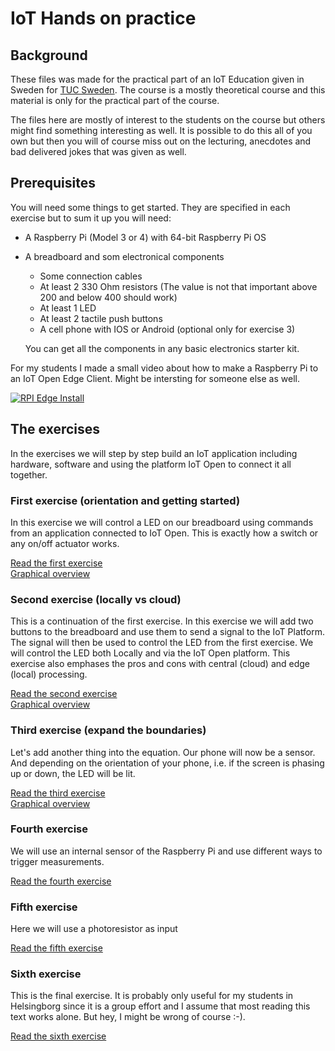 # IoT Hands on practice

## Background

These files was made for the practical part of an IoT Education given in Sweden for [TUC Sweden](https://www.tucsweden.se/). The course is a mostly theoretical course and this material is only for the practical part of the course.

The files here are mostly of interest to the students on the course but others might find something interesting as well. It is possible to do this all of you own but then you will of course miss out on the lecturing, anecdotes and bad delivered jokes that was given as well.

## Prerequisites

You will need some things to get started. They are specified in each exercise but to sum it up you will need:

- A Raspberry Pi (Model 3 or 4) with 64-bit Raspberry Pi OS
- A breadboard and som electronical components
  - Some connection cables
  - At least 2 330 Ohm resistors (The value is not that important above 200 and below 400 should work)
  - At least 1 LED
  - At least 2 tactile push buttons
  - A cell phone with IOS or Android (optional only for exercise 3)

  You can get all the components in any basic electronics starter kit.

For my students I made a small video about how to make a Raspberry Pi to an IoT Open Edge Client. Might be intersting for someone else as well.

[![RPI Edge Install](images/thumbnail.jpg)](https://play.rejas.se/w/suhyhsNtJDFBdnKcjBW6FJ)

## The exercises

In the exercises we will step by step build an IoT application including hardware, software and using the platform IoT Open to connect it all together.

### First exercise (orientation and getting started)

In this exercise we will control a LED on our breadboard using commands from an application connected to IoT Open. This is exactly how a switch or any on/off actuator works.

[Read the first exercise](/exercises/exercise-1.md)  
[Graphical overview](https://github.com/mrejas/edu-iot-hands-on/raw/main/images/exercise-1-board.webp)

### Second exercise (locally vs cloud)

This is a continuation of the first exercise. In this exercise we will add two buttons to the breadboard and use them to send a signal to the IoT Platform. The signal will then be used to control the LED from the first exercise. We will control the LED both Locally and via the IoT Open platform. This exercise also emphases the pros and cons with central (cloud) and edge (local) processing.

[Read the second exercise](/exercises/exercise-2.md)  
[Graphical overview](https://github.com/mrejas/edu-iot-hands-on/raw/main/images/exercise-2-board.webp)

### Third exercise (expand the boundaries)

Let's add another thing into the equation. Our phone will now be a sensor. And depending on the orientation of your phone, i.e. if the screen is phasing up or down, the LED will be lit.

[Read the third exercise](/exercises/exercise-3.md)  
[Graphical overview](https://github.com/mrejas/edu-iot-hands-on/raw/main/images/exercise-3-board.webp)

### Fourth exercise

 We will use an internal sensor of the Raspberry Pi and use different ways to trigger measurements.

[Read the fourth exercise](/exercises/exercise-4.md)

### Fifth exercise

Here we will use a photoresistor as input

[Read the fifth exercise](/exercises/exercise-5.md)

### Sixth exercise

This is the final exercise. It is probably only useful for my students in Helsingborg since it is a group effort and I assume that most reading this text works alone. But hey, I might be wrong of course :-).

[Read the sixth exercise](/exercises/exercise-6.md)
